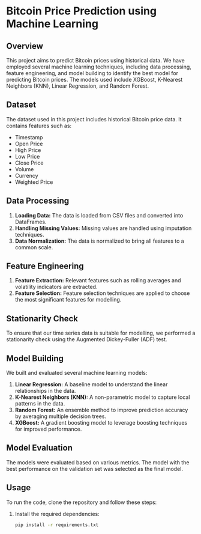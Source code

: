 # Bitcoin Price Prediction using Machine Learning

## Overview

This project aims to predict Bitcoin prices using historical data. We have employed several machine learning techniques, including data processing, feature engineering, and model building to identify the best model for predicting Bitcoin prices. The models used include XGBoost, K-Nearest Neighbors (KNN), Linear Regression, and Random Forest.

## Dataset

The dataset used in this project includes historical Bitcoin price data. It contains features such as:
- Timestamp
- Open Price
- High Price
- Low Price
- Close Price
- Volume
- Currency
- Weighted Price

## Data Processing

1. **Loading Data:** The data is loaded from CSV files and converted into DataFrames.
2. **Handling Missing Values:** Missing values are handled using imputation techniques.
3. **Data Normalization:** The data is normalized to bring all features to a common scale.

## Feature Engineering

1. **Feature Extraction:** Relevant features such as rolling averages and volatility indicators are extracted.
2. **Feature Selection:** Feature selection techniques are applied to choose the most significant features for modelling.

## Stationarity Check

To ensure that our time series data is suitable for modelling, we performed a stationarity check using the Augmented Dickey-Fuller (ADF) test.
## Model Building

We built and evaluated several machine learning models:

1. **Linear Regression:** A baseline model to understand the linear relationships in the data.
2. **K-Nearest Neighbors (KNN):** A non-parametric model to capture local patterns in the data.
3. **Random Forest:** An ensemble method to improve prediction accuracy by averaging multiple decision trees.
4. **XGBoost:** A gradient boosting model to leverage boosting techniques for improved performance.

## Model Evaluation

The models were evaluated based on various metrics. The model with the best performance on the validation set was selected as the final model.


## Usage

To run the code, clone the repository and follow these steps:

1. Install the required dependencies:
   ```bash
   pip install -r requirements.txt
